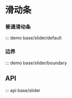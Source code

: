 # 滑动条

### 普通滑动条

::: demo base/slider/default

### 边界

::: demo base/slider/boundary

## API

::: api base/slider
